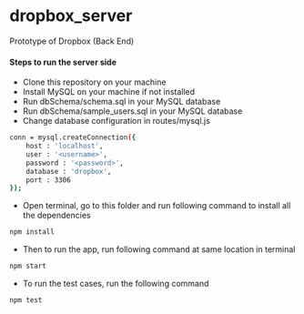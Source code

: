 # dropbox_server
Prototype of Dropbox (Back End)

#### Steps to run the server side
* Clone this repository on your machine
* Install MySQL on your machine if not installed
* Run dbSchema/schema.sql in your MySQL database
* Run dbSchema/sample_users.sql in your MySQL database
* Change database configuration in routes/mysql.js
```sh
conn = mysql.createConnection({
    host : 'localhost',
    user : '<username>',
    password : '<password>',
    database : 'dropbox',
    port : 3306
});
```
* Open terminal, go to this folder and run following command to install all the dependencies
```sh
npm install
```
* Then to run the app, run following command at same location in terminal
```sh
npm start
```
* To run the test cases, run the following command
```sh
npm test
```
